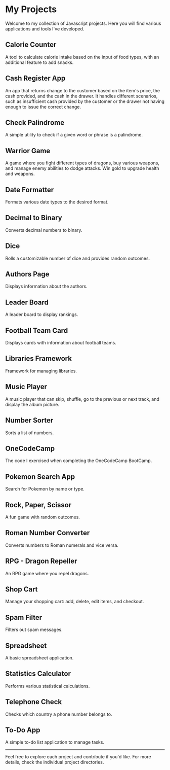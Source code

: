 # My Projects

Welcome to my collection of Javascript projects. Here you will find various applications and tools I've developed.

## Calorie Counter
A tool to calculate calorie intake based on the input of food types, with an additional feature to add snacks.

## Cash Register App
An app that returns change to the customer based on the item's price, the cash provided, and the cash in the drawer. It handles different scenarios, such as insufficient cash provided by the customer or the drawer not having enough to issue the correct change.

## Check Palindrome
A simple utility to check if a given word or phrase is a palindrome.

## Warrior Game
A game where you fight different types of dragons, buy various weapons, and manage enemy abilities to dodge attacks. Win gold to upgrade health and weapons.

## Date Formatter
Formats various date types to the desired format.

## Decimal to Binary
Converts decimal numbers to binary.

## Dice
Rolls a customizable number of dice and provides random outcomes.

## Authors Page
Displays information about the authors.

## Leader Board
A leader board to display rankings.

## Football Team Card
Displays cards with information about football teams.

## Libraries Framework
Framework for managing libraries.

## Music Player
A music player that can skip, shuffle, go to the previous or next track, and display the album picture.

## Number Sorter
Sorts a list of numbers.

## OneCodeCamp
The code I exercised when completing the OneCodeCamp BootCamp.

## Pokemon Search App
Search for Pokemon by name or type.

## Rock, Paper, Scissor
A fun game with random outcomes.

## Roman Number Converter
Converts numbers to Roman numerals and vice versa.

## RPG - Dragon Repeller
An RPG game where you repel dragons.

## Shop Cart
Manage your shopping cart: add, delete, edit items, and checkout.

## Spam Filter
Filters out spam messages.

## Spreadsheet
A basic spreadsheet application.

## Statistics Calculator
Performs various statistical calculations.

## Telephone Check
Checks which country a phone number belongs to.

## To-Do App
A simple to-do list application to manage tasks.

---

Feel free to explore each project and contribute if you'd like. For more details, check the individual project directories.
